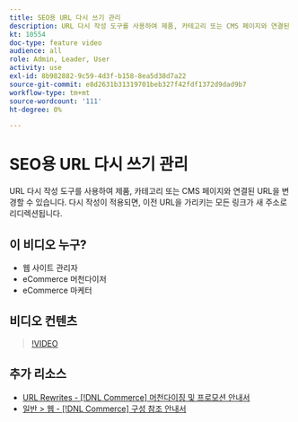 ```yaml
---
title: SEO용 URL 다시 쓰기 관리
description: URL 다시 작성 도구를 사용하여 제품, 카테고리 또는 CMS 페이지와 연결된 URL을 변경하는 방법에 대해 알아봅니다.
kt: 10554
doc-type: feature video
audience: all
role: Admin, Leader, User
activity: use
exl-id: 8b982882-9c59-4d3f-b158-8ea5d38d7a22
source-git-commit: e8d2631b31319701beb327f42fdf1372d9dad9b7
workflow-type: tm+mt
source-wordcount: '111'
ht-degree: 0%

---
```


# SEO용 URL 다시 쓰기 관리

URL 다시 작성 도구를 사용하여 제품, 카테고리 또는 CMS 페이지와 연결된 URL을 변경할 수 있습니다. 다시 작성이 적용되면, 이전 URL을 가리키는 모든 링크가 새 주소로 리디렉션됩니다.

## 이 비디오 누구?

- 웹 사이트 관리자
- eCommerce 머천다이저
- eCommerce 마케터

## 비디오 컨텐츠

>[!VIDEO](https://video.tv.adobe.com/v/343751?quality=12&learn=on)

## 추가 리소스

- [URL Rewrites - [!DNL Commerce] 머천다이징 및 프로모션 안내서](https://experienceleague.adobe.com/docs/commerce-admin/marketing/seo/url-rewrites/url-rewrite.html)
- [일반 > 웹 - [!DNL Commerce] 구성 참조 안내서](https://experienceleague.adobe.com/docs/commerce-admin/config/general/web.html)
